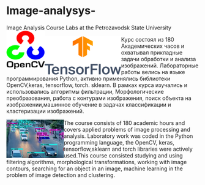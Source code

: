 # Image-analysys-
Image Analysis Course Labs at the Petrozavodsk State University
 <img align="left" width="100" height="100" src="https://github.com/olyamasaeva/Image-analysys-/raw/main/img/opencv.png">
<p align="center">
<img align="left" width="200" height="100" src="https://github.com/olyamasaeva/Image-analysys-/raw/main/img/tensorflow.png">
<p align="center">


Курс состоял из 180 Академических часов и охватывал прикладные задачи обработки и анализа изображений. Лабораторные работы велись на языке программирования Python, активно применялись библиотеки OpenCV,keras, tensorflow, torch. sklearn. В рамках курса изучались и использовались алгоритмы фильтрации, Морфологические преобразования, работа с контурами изображения, поиск объекта на изображении,машинное обучение в задачах классификации и кластеризации изображений.

<img align="left" width="150" height="100" src="https://github.com/olyamasaeva/Image-analysys-/raw/main/img/example.jpg">
<p align="center">

The course consists of 180 academic hours and covers applied problems of image processing and analysis. Laboratory work was coded in the Python programming language, the OpenCV, keras, tensorflow,sklearn and torch libraries were actively used.This course consisted studying and using  filtering algorithms, morphological transformations, working with image contours, searching for an object in an image, machine learning in the problem of image detection and clustering.
